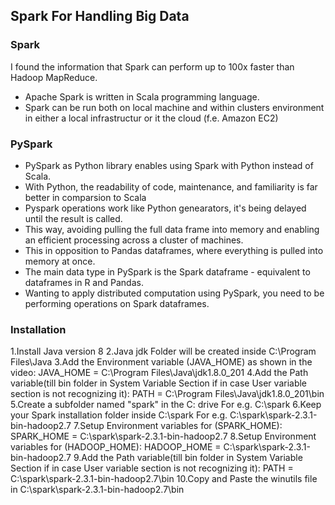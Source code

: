 <h2>Spark For Handling Big Data</h2>
<h3>Spark</h3>
<p>I found the information that Spark can perform up to 100x faster than Hadoop MapReduce. </p>
<ul>
  <li>Apache Spark is written in Scala programming language.</li>
  <li>Spark can be run both on local machine and within clusters environment in either a local infrastructur or it the cloud (f.e. Amazon EC2)</li>
</ul>
  
<h3>PySpark</h3>
<ul>
  <li>PySpark as Python library enables using Spark with Python instead of Scala.</li>
  <li>With Python, the readability of code, maintenance, and familiarity is far better in comparsion to Scala</li>
  <li>Pyspark operations work like Python genearators, it's being delayed until the result is called.</li>
  <li>This way, avoiding pulling the full data frame into memory and enabling an efficient processing across a cluster of machines.</li>
  <li>This in opposition to Pandas dataframes, where everything is pulled into memory at once.</li>
  <li>The main data type in PySpark is the Spark dataframe - equivalent to dataframes in R and Pandas.</li>
  <li>Wanting to apply distributed computation using PySpark, you need to be performing operations on Spark dataframes.</li>
</ul>

<h3>Installation</h3>
1.Install Java version 8
2.Java jdk Folder will be created inside C:\Program Files\Java
3.Add the Environment variable (JAVA_HOME) as shown in the video: JAVA_HOME = C:\Program Files\Java\jdk1.8.0_201
4.Add the Path variable(till bin folder in System Variable Section if in case User variable section is not recognizing it): PATH = C:\Program Files\Java\jdk1.8.0_201\bin
5.Create a subfolder named "spark" in the C: drive For e.g. C:\spark 
6.Keep your Spark installation folder inside C:\spark For e.g. C:\spark\spark-2.3.1-bin-hadoop2.7
7.Setup Environment variables for (SPARK_HOME): SPARK_HOME = C:\spark\spark-2.3.1-bin-hadoop2.7
8.Setup Environment variables for (HADOOP_HOME): HADOOP_HOME = C:\spark\spark-2.3.1-bin-hadoop2.7
9.Add the Path variable(till bin folder in System Variable Section if in case User variable section is not recognizing it): PATH = C:\spark\spark-2.3.1-bin-hadoop2.7\bin
10.Copy and Paste the winutils file in C:\spark\spark-2.3.1-bin-hadoop2.7\bin
